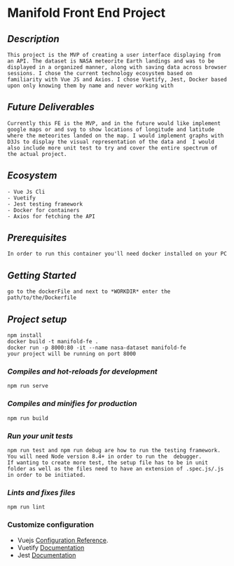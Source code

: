 # Manifold Front End Project

## *Description*
```
This project is the MVP of creating a user interface displaying from an API. The dataset is NASA meteorite Earth landings and was to be displayed in a organized manner, along with saving data across browser sessions. I chose the current technology ecosystem based on familiarity with Vue JS and Axios. I chose Vuetify, Jest, Docker based upon only knowing them by name and never working with 
```
## *Future Deliverables*
```
Currently this FE is the MVP, and in the future would like implement google maps or and svg to show locations of longitude and latitude where the meteorites landed on the map. I would implement graphs with D3Js to display the visual representation of the data and  I would also include more unit test to try and cover the entire spectrum of the actual project.
```

## *Ecosystem*
```
- Vue Js Cli
- Vuetify
- Jest testing framework
- Docker for containers
- Axios for fetching the API
```
## *Prerequisites*

```
In order to run this container you'll need docker installed on your PC
```
## *Getting Started*

```
go to the dockerFile and next to *WORKDIR* enter the path/to/the/Dockerfile

```
## *Project setup*
```
npm install
docker build -t manifold-fe .
docker run -p 8000:80 -it --name nasa-dataset manifold-fe
your project will be running on port 8000
```

### *Compiles and hot-reloads for development*
```
npm run serve
```

### *Compiles and minifies for production*
```
npm run build
```

### *Run your unit tests*
```
npm run test and npm run debug are how to run the testing framework. You will need Node version 8.4+ in order to run the  debugger.
If wanting to create more test, the setup file has to be in unit folder as well as the files need to have an extension of .spec.js/.js in order to be initiated.
```


### *Lints and fixes files*
```
npm run lint
```

### Customize configuration
- Vuejs [Configuration Reference](https://cli.vuejs.org/config/).
- Vuetify [Documentation](https://vuetifyjs.com/en/)
- Jest [Documentation](https://jestjs.io/docs/en/getting-started)
  

